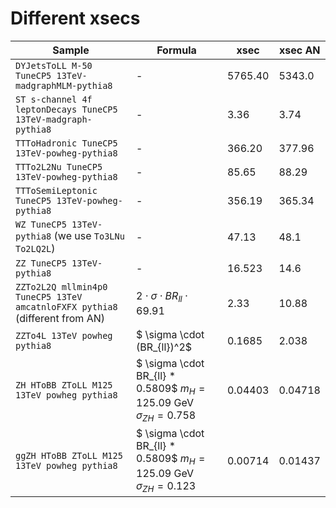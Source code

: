 # Different xsecs

| Sample | Formula | xsec | xsec AN|
|--------|---------|------|--------|
|`DYJetsToLL M-50 TuneCP5 13TeV-madgraphMLM-pythia8`| - | 5765.40 | 5343.0|
|`ST s-channel 4f leptonDecays TuneCP5 13TeV-madgraph-pythia8`| - | 3.36 | 3.74|
|`TTToHadronic TuneCP5 13TeV-powheg-pythia8`| - | 366.20 | 377.96|
|`TTTo2L2Nu TuneCP5 13TeV-powheg-pythia8`| - | 85.65 | 88.29 |
|`TTToSemiLeptonic TuneCP5 13TeV-powheg-pythia8` | - | 356.19 | 365.34 |
|`WZ TuneCP5 13TeV-pythia8` (we use `To3LNu` `To2LQ2L`) | - | 47.13 | 48.1|
|`ZZ TuneCP5 13TeV-pythia8` | - | 16.523 | 14.6 |
|`ZZTo2L2Q mllmin4p0 TuneCP5 13TeV amcatnloFXFX pythia8` (different from AN)|  $2 \cdot \sigma \cdot BR_{ll} \cdot 69.91$ | 2.33 | 10.88 |
|`ZZTo4L 13TeV powheg pythia8` | $ \sigma \cdot (BR_{ll})^2$ | 0.1685 | 2.038|
|`ZH HToBB ZToLL M125 13TeV powheg pythia8` |  $ \sigma \cdot BR_{ll} * 0.5809$  $m_H=125.09$ GeV  $\sigma_{ZH}=0.758$| 0.04403 | 0.04718 |
|`ggZH HToBB ZToLL M125 13TeV powheg pythia8` |  $ \sigma \cdot BR_{ll} * 0.5809$  $m_H=125.09$ GeV  $\sigma_{ZH}=0.123$| 0.00714 | 0.01437 |


